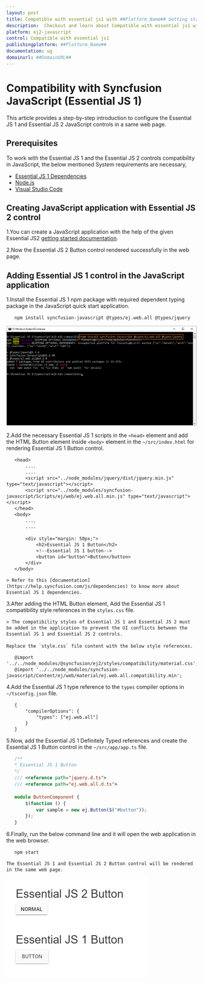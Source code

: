 ```yaml
---
layout: post
title: Compatible with essential js1 with ##Platform_Name## Getting started control | Syncfusion
description:  Checkout and learn about Compatible with essential js1 with ##Platform_Name## Getting started control of Syncfusion Essential JS 2 and more details.
platform: ej2-javascript
control: Compatible with essential js1 
publishingplatform: ##Platform_Name##
documentation: ug
domainurl: ##DomainURL##
---
```


# Compatibility with Syncfusion JavaScript (Essential JS 1)

This article provides a step-by-step introduction to configure the Essential JS 1 and Essential JS 2 JavaScript controls in a same web page.

## Prerequisites

To work with the Essential JS 1 and the Essential JS 2 controls compatibility in JavaScript, the below mentioned System requirements are necessary,

* [Essential JS 1 Dependencies](https://help.syncfusion.com/js/dependencies)
* [Node.js](https://nodejs.org/en/)
* [Visual Studio Code](https://code.visualstudio.com/)

## Creating JavaScript application with Essential JS 2 control

1.You can create a JavaScript application with the help of the given Essential JS2 [getting started documentation](./quick-start/).

2.Now the Essential JS 2 Button control rendered successfully in the web page.

## Adding Essential JS 1 control in the JavaScript application

1.Install the Essential JS 1 npm package with required dependent typing package in the JavaScript quick start application.

   ```
      npm install syncfusion-javascript @types/ej.web.all @types/jquery
   ```

 ![ej1 npm package install](images/ej1-npm-install.png)

2.Add the necessary Essential JS 1 scripts in the `<head>` element and add the HTML Button element inside `<body>` element in the `~/src/index.html` for rendering Essential JS 1 Button control.

 ```
    <head>
        ....
        ....
        <script src="../node_modules/jquery/dist/jquery.min.js" type="text/javascript"></script>
        <script src="../node_modules/syncfusion-javascript/Scripts/ej/web/ej.web.all.min.js" type="text/javascript"></script>
    </head>
    <body>
        ....
        ....

        <div style="margin: 50px;">
            <h2>Essential JS 1 Button</h2>
            <!--Essential JS 1 button-->
            <button id="button">Button</button>
        </div>
    </body>
 ```

    > Refer to this [documentation](https://help.syncfusion.com/js/dependencies) to know more about Essential JS 1 dependencies.

3.After adding the HTML Button element, Add the Essential JS 1 compatibility style references in the `styles.css` file.

    > The compatibility styles of Essential JS 1 and Essential JS 2 must be added in the application to prevent the UI conflicts between the Essential JS 1 and Essential JS 2 controls.

    Replace the `style.css` file content with the below style references.

  ```
     @import '../../node_modules/@syncfusion/ej2/styles/compatibility/material.css';
     @import '../../node_modules/syncfusion-javascript/Content/ej/web/material/ej.web.all.compatibility.min';
  ```

4.Add the Essential JS 1 type reference to the `types` compiler options in `~/tsconfig.json` file.

 ```
    {
        "compilerOptions": {
            "types": ["ej.web.all"]
        }
    }
 ```

5.Now, add the Essential JS 1 Definitely Typed references and create the Essential JS 1 Button control in the `~/src/app/app.ts` file.

 ```ts
    /**
    * Essential JS 1 Button
    */
    /// <reference path="jquery.d.ts">
    /// <reference path="ej.web.all.d.ts">

    module ButtonComponent {
        $(function () {
            var sample = new ej.Button($("#button"));
        });
    }
  ```

6.Finally, run the below command line and it will open the web application in the web browser.

 ```
    npm start
 ```

    The Essential JS 1 and Essential JS 2 Button control will be rendered in the same web page.

![ej1 and ej2 button](./images/ej1-ej2-button.png)

